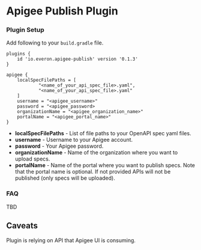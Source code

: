 # Apigee Publish Plugin
### Plugin Setup

Add following to your `build.gradle` file.
```
plugins {
    id 'io.everon.apigee-publish' version '0.1.3'
}

apigee {
    localSpecFilePaths = [
            "<name_of_your_api_spec_file>.yaml",
            "<name_of_your_api_spec_file>.yaml"
    ]
    username = "<apigee_username>"
    password = "<apigee_password>
    organizationName = "<apigee_organization_name>"
    portalName = "<apigee_portal_name>"
}
```

 * **localSpecFilePaths** - List of file paths to your OpenAPI spec yaml files.
 * **username** - Username to your Apigee account.
 * **password** - Your Apigee password.
 * **organizationName** - Name of the organization where you want to upload specs.
 * **portalName** - Name of the portal where you want to publish specs. Note that the portal name is optional.
 If not provided APIs will not be published (only specs will be uploaded).
 
### FAQ
TBD

## Caveats

Plugin is relying on API that Apigee UI is consuming.